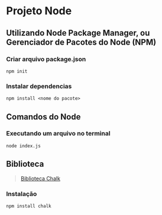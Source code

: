 # Projeto Node

## Utilizando Node Package Manager, ou Gerenciador de Pacotes do Node (NPM)

### Criar arquivo package.json
```
npm init
```

### Instalar dependencias
```
npm install <nome do pacote>
```

## Comandos do Node
### Executando um arquivo no terminal
```
node index.js 
```

## Biblioteca
> [Biblioteca Chalk](https://www.npmjs.com/search?q=chalk)

### Instalação
```
npm install chalk
```
